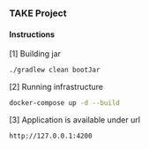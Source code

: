 ### TAKE Project

#### Instructions
[1] Building jar
```bash
./gradlew clean bootJar
```

[2] Running infrastructure
```bash
docker-compose up -d --build
```

[3] Application is available under url
```bash
http://127.0.0.1:4200
```
